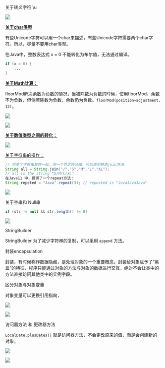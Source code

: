 关于转义字符 \u

![](https://gitee.com/feiguang4/blog-image/raw/master/img/202401191412581.png)

**<u>关于char类型</u>**

有些Unicode字符可以用一个char来描述，有些Unicode字符需要两个char字符。所以，尽量不要用char类型。

在Java中，整数表达式 x = 0 不能转化为布尔值，无法通过编译。

```java
if (x = 0) {
	...
}
```

**<u>关于Math计算：</u>**

floorMod解决余数为负数的情况，当被除数为负数的时候，使用floorMod，余数不为负数，但倘若除数为负数，余数仍为负数。`floorMod(position+adjustment, 12)`。

![](https://gitee.com/feiguang4/blog-image/raw/master/img/202401191430761.png)

![](https://gitee.com/feiguang4/blog-image/raw/master/img/202401191430430.png)

**<u>关于数值类型之间的转化：</u>**

![](https://gitee.com/feiguang4/blog-image/raw/master/img/202401191433233.png)

<u>关于字符串的操作：</u>

```java
// 将多个字符串放在一起，用一个界定符分隔，可以使用静态join方法
String all = String.join("/","S","M","L","XL");
// all is the string "S/M/L/XL"
在Java11 中，提供了一个repeat方法：
String repeted = "Java".repeat(3); // repeated is "JavaJavaJava"
```

![](https://gitee.com/feiguang4/blog-image/raw/master/img/202401191441981.png)

关于空串和 Null串 

```java
if (str != null && str.length() != 0)
```

![](https://gitee.com/feiguang4/blog-image/raw/master/img/202401191444534.png)

StringBuilder 

StringBuilder 为了减少字符串的复制，可以采用 `append` 方法。

封装encapsulation

封装，有时候称作数据隐藏，是处理对象的一个重要概念。封装给对象赋予了“黑盒”的特征，程序只能通过对象的方法与对象的数据进行交互，绝对不会让类中的方法直接访问其他类中的实例字段。

区分对象与对象变量

对象变量可以更换引用指向，

![](https://gitee.com/feiguang4/blog-image/raw/master/img/202401191525061.png)

![](https://gitee.com/feiguang4/blog-image/raw/master/img/202401191526511.png)



访问器方法 和 更改器方法

`LocalDate.plusDates()` 就是访问器方法，不会更改原来的值，而是会创建新的对象。

![](https://gitee.com/feiguang4/blog-image/raw/master/img/202401191551842.png)

![](https://gitee.com/feiguang4/blog-image/raw/master/img/202401191552333.png)


